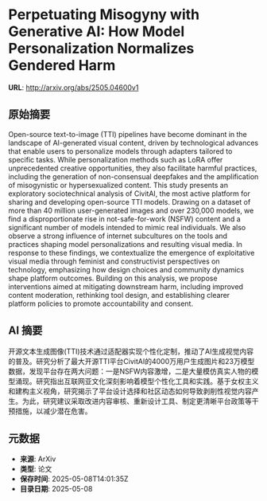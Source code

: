 # Perpetuating Misogyny with Generative AI: How Model Personalization Normalizes Gendered Harm

**URL**: http://arxiv.org/abs/2505.04600v1

## 原始摘要

Open-source text-to-image (TTI) pipelines have become dominant in the
landscape of AI-generated visual content, driven by technological advances that
enable users to personalize models through adapters tailored to specific tasks.
While personalization methods such as LoRA offer unprecedented creative
opportunities, they also facilitate harmful practices, including the generation
of non-consensual deepfakes and the amplification of misogynistic or
hypersexualized content. This study presents an exploratory sociotechnical
analysis of CivitAI, the most active platform for sharing and developing
open-source TTI models. Drawing on a dataset of more than 40 million
user-generated images and over 230,000 models, we find a disproportionate rise
in not-safe-for-work (NSFW) content and a significant number of models intended
to mimic real individuals. We also observe a strong influence of internet
subcultures on the tools and practices shaping model personalizations and
resulting visual media. In response to these findings, we contextualize the
emergence of exploitative visual media through feminist and constructivist
perspectives on technology, emphasizing how design choices and community
dynamics shape platform outcomes. Building on this analysis, we propose
interventions aimed at mitigating downstream harm, including improved content
moderation, rethinking tool design, and establishing clearer platform policies
to promote accountability and consent.


## AI 摘要

开源文本生成图像(TTI)技术通过适配器实现个性化定制，推动了AI生成视觉内容的普及。研究分析了最大开源TTI平台CivitAI的4000万用户生成图片和23万模型数据，发现平台存在两大问题：一是NSFW内容激增，二是大量模仿真实人物的模型涌现。研究指出互联网亚文化深刻影响着模型个性化工具和实践。基于女权主义和建构主义视角，研究揭示了平台设计选择和社区动态如何导致剥削性视觉内容产生。为此，研究建议采取改进内容审核、重新设计工具、制定更清晰平台政策等干预措施，以减少潜在危害。

## 元数据

- **来源**: ArXiv
- **类型**: 论文
- **保存时间**: 2025-05-08T14:01:35Z
- **目录日期**: 2025-05-08
